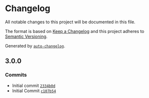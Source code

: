 # Changelog

All notable changes to this project will be documented in this file.

The format is based on [Keep a Changelog](https://keepachangelog.com/en/1.0.0/)
and this project adheres to [Semantic Versioning](https://semver.org/spec/v2.0.0.html).

Generated by [`auto-changelog`](https://github.com/CookPete/auto-changelog).

## 3.0.0

### Commits

- Initial commit [`2334b0d`](https://github.com/UtahGooner/bin-location/commit/2334b0d724ed95416126a216f55a4f95524334b4)
- Initial Commit [`c107b54`](https://github.com/UtahGooner/bin-location/commit/c107b546951cf4f6bc8c365ab116f845a61e9a63)
